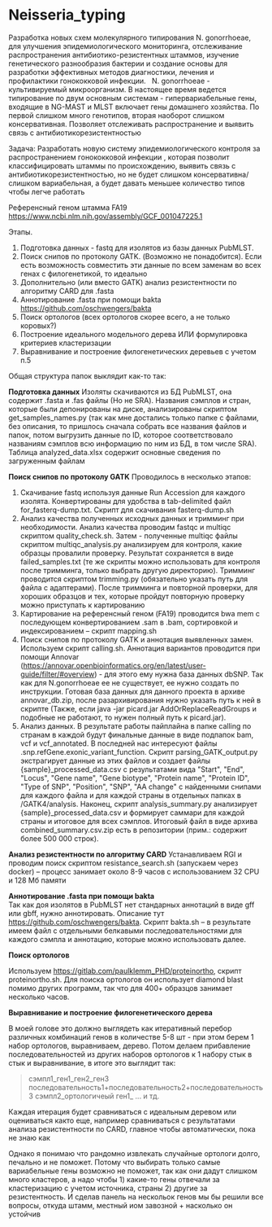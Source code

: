 # Neisseria_typing

Разработка новых схем молекулярного типирования N. gonorrhoeae, для улучшения эпидемиологического мониторинга, отслеживание распространения антибиотико-резистентных штаммов, изучение генетического разнообразия бактерии и создание основы для разработки эффективных методов диагностики, лечения и профилактики гонококковой инфекции.
 
N. gonorrhoeae - культивируемый микроорганизм. В настоящее время ведется типирование по двум основным системам - гипервариабельные гены, входящие в NG-MAST и  MLST включает гены домашнего хозяйства. По первой слишком много генотипов, вторая наоборот слишком консервативная. Позволяет отслеживать распространение и выявить связь с антибиотикорезистентностью

Задача:
Разработать новую систему эпидемиологического контроля за распространением гонококковой инфекции , которая позволит классифицировать штаммы по происхождению, выявить связь с антибиотикорезистентностью, но не будет слишком консервативна/слишком вариабельная, а будет давать меньшее количество типов чтобы легче работать

Референсный геном штамма FA19 https://www.ncbi.nlm.nih.gov/assembly/GCF_001047225.1 


Этапы. 

1) Подготовка данных - fastq для изолятов из базы данных PubMLST. 
2) Поиск снипов по протоколу GATK. (Возможно не понадобится). Если есть возможность совместить эти данные по всем заменам во всех генах с филогенетикой, то идеально
4) Дополнительно (или вместо GATK) анализ  резистентности по алгоритму CARD для .fasta 
5) Аннотирование .fasta при помощи bakta https://github.com/oschwengers/bakta
6) Поиск ортологов (всех ортологов скорее всего, а не только коровых?)
7) Построение идеального модельного дерева ИЛИ формулировка критериев кластеризации
8) Выравнивание и построение филогенетических деревьев с учетом п.5



Общая структура папок выклядит как-то так:

**Подготовка данных**
Изоляты скачиваются из БД PubMLST, она содержит .fasta и .fas файлы (Но не SRA).  Названия сэмплов и стран, которые были депонированы на диске, анализированы скриптом get_samples_names.py (так как мне достались только папке с файлами, без описания, то пришлось сначала собрать все названия файлов и папок, потом выгрузить данные по ID, которое соответствовало названиям сэмплов всю информацию по ним из БД, в том числе SRA). Таблица analyzed_data.xlsx содержит основные сведения по загруженным файлам

**Поиск снипов по протоколу GATK**
Проводилось в несколько этапов:

1) Скачивание fastq используя данные Run Accession для каждого изолята. Конвертированы для удобства в tab-delimited файл for_fasterq-dump.txt. Скрипт для скачивания fasterq-dump.sh
2) Анализ качества полученных исходных данных и тримминг при необходимости. Анализ качества проводим fastqc и multiqc скриптом quality_check.sh. Затем - полученные multiqc файлы скриптом multiqc_analysis.py анализируем для контроля, какие образцы провалили проверку. Результат сохраняется в виде failed_samples.txt (те же скрипты можно использовать для контроля после тримминга, только выбрать другую директорию). Тримминг проводится скриптом trimming.py (обязательно указать путь для файла с адаптерами). После тримминга и повторной проверки, для хороших образцов и тех, которые пройдут повторную проверку можно приступать к картированию
3) Картирование на референсный геном (FA19) проводится bwa mem с последующем конвертированием .sam в .bam, сортировкой и индексированием – скрипт mapping.sh
5) Поиск снипов по протоколу GATK и аннотация выявленных замен. Используем скрипт calling.sh.  Аннотация вариантов проводится при помощи Annovar (https://annovar.openbioinformatics.org/en/latest/user-guide/filter/#overview) - для этого ему нужна база данных dbSNP. Так как для N.gonorrhoeae ее не существует, ее нужно создать по инструкции. Готовая база данных для данного проекта в архиве annovar_db.zip, после разархивирования нужно указать путь к ней в скрипте (Также, если java -jar picard.jar AddOrReplaceReadGroups и подобные не работают, то нужен полный путь к picard.jar).
6) Анализ данных.
   В результате работы пайплайна в папке calling по странам в каждой будут финальные данные в виде подпапок bam, vcf и vcf_annotated. В последней нас интересуют файлы .snp.refGene.exonic_variant_function. Скрипт parsing_GATK_output.py экстрагирует данные из этих файлов и создает файлы {sample}_processed_data.csv с результатами вида "Start", "End", "Locus", "Gene name", "Gene biotype", "Protein name", "Protein ID", "Type of SNP", "Position", "SNP", "AA change" с найденными снипами для каждого файла и для каждой страны в отдельных папках в /GATK4/analysis. Наконец, скрипт analysis_summary.py анализирует {sample}_processed_data.csv и формирует саммари для каждой страны и итоговое для всех сэмплов. Итоговый файл в виде архива combined_summary.csv.zip есть в репозитории (прим.: содержит более 500 000 строк).

**Анализ  резистентности по алгоритму CARD**
Устанавливаем RGI и проводим поиск скриптом resistance_search.sh (запускаем через docker) – процесс занимает около 8-9 часов с использованием 32 CPU и 128 Мб памяти

**Аннотирование .fasta при помощи bakta**   
Так как доя изолятов в PubMLST нет стандарных аннотаций в виде gff или gbff, нужно аннотировать. Описание тут https://github.com/oschwengers/bakta. Скрипт bakta.sh – в результате имеем файл с отдельными белкавыми последовательностями для каждого сэмпла и аннотацию, которые можно использовать далее.

**Поиск ортологов**

Используем https://gitlab.com/paulklemm_PHD/proteinortho, скрипт proteinortho.sh. Для поиска ортологов он использует diamond blast помимо других программ, так что для 400+ образцов занимает несколько часов. 

**Выравнивание и построение филогенетического дерева**

В моей голове это должно выглядеть как итеративный перебор различных комбинаций генов  в количестве 5-8  шт - при этом берем 1 набор ортологов, выравниваем,  дерево. Потом делаем прибавление последовательностей из других наборов ортологов к 1 набору стык в стык и выравнивание, в итоге это выглядит так:
>сэмпл1_ген1_ген2_ген3
последовательность1+последовательность2+последовательность3
>сэмпл2_ортологичеый ген1_ ... и тд.

Каждая итерация будет сравниваться с идеальным деревом или оцениваться както еще, например сравниваться с результатами анализа резистентности по CARD,  главное чтобы автоматически, пока не знаю как

 Однако я понимаю что рандомно извлекать случайные ортологи долго, печально и не поможет.  Потому что выбирать только самые вариабельные гены возможно не поможет, так как они дадут слишком много кластеров, а надо чтобы 1) какие-то гены отвечали за кластеризацию с учетом источника, страны 2) другие за резистентность. И сделав панель на нескольок генов мы бы решили все вопросы, откуда штамм, местный иом завозной + насколько он устойчив
